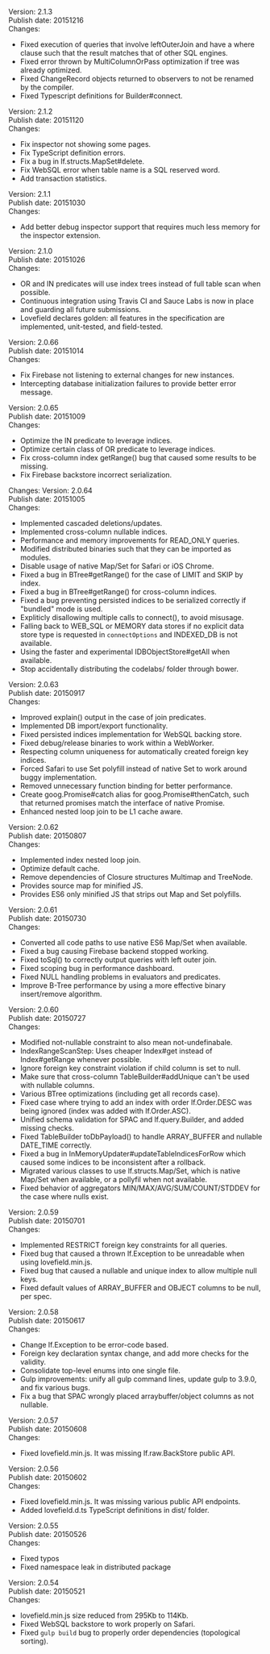 Version: 2.1.3<br>
Publish date: 20151216<br>
Changes:
 - Fixed execution of queries that involve leftOuterJoin and have a where clause
   such that the result matches that of other SQL engines.
 - Fixed error thrown by MultiColumnOrPass optimization if tree was already
   optimized.
 - Fixed ChangeRecord objects returned to observers to not be renamed by the
   compiler.
 - Fixed Typescript definitions for Builder#connect.

Version: 2.1.2<br>
Publish date: 20151120<br>
Changes:
- Fix inspector not showing some pages.
- Fix TypeScript definition errors.
- Fix a bug in lf.structs.MapSet#delete.
- Fix WebSQL error when table name is a SQL reserved word.
- Add transaction statistics.

Version: 2.1.1<br>
Publish date: 20151030<br>
Changes:
 - Add better debug inspector support that requires much less memory for the
   inspector extension.

Version: 2.1.0<br>
Publish date: 20151026<br>
Changes:
 - OR and IN predicates will use index trees instead of full table scan when
   possible.
 - Continuous integration using Travis CI and Sauce Labs is now in place and
   guarding all future submissions.
 - Lovefield declares golden: all features in the specification are implemented,
   unit-tested, and field-tested.

Version: 2.0.66<br>
Publish date: 20151014<br>
Changes:
 - Fix Firebase not listening to external changes for new instances.
 - Intercepting database initialization failures to provide better error
   message.

Version: 2.0.65<br>
Publish date: 20151009<br>
Changes:
 - Optimize the IN predicate to leverage indices.
 - Optimize certain class of OR predicate to leverage indices.
 - Fix cross-column index getRange() bug that caused some results to be missing.
 - Fix Firebase backstore incorrect serialization.

Changes:
Version: 2.0.64<br>
Publish date: 20151005<br>
Changes:
 - Implemented cascaded deletions/updates.
 - Implemented cross-column nullable indices.
 - Performance and memory improvements for READ_ONLY queries.
 - Modified distributed binaries such that they can be imported as modules.
 - Disable usage of native Map/Set for Safari or iOS Chrome.
 - Fixed a bug in BTree#getRange() for the case of LIMIT and SKIP by index.
 - Fixed a bug in BTree#getRange() for cross-column indices.
 - Fixed a bug preventing persisted indices to be serialized correctly if
   "bundled" mode is used.
 - Expliticly disallowing multiple calls to connect(), to avoid misusage.
 - Falling back to WEB_SQL or MEMORY data stores if no explicit data store type
   is requested in `connectOptions` and INDEXED_DB is not available.
 - Using the faster and experimental IDBObjectStore#getAll when available.
 - Stop accidentally distributing the codelabs/ folder through bower.

Version: 2.0.63<br>
Publish date: 20150917<br>
Changes:
 - Improved explain() output in the case of join predicates.
 - Implemented DB import/export functionality.
 - Fixed persisted indices implementation for WebSQL backing store.
 - Fixed debug/release binaries to work within a WebWorker.
 - Respecting column uniqueness for automatically created foreign key indices.
 - Forced Safari to use Set polyfill instead of native Set to work around buggy
   implementation.
 - Removed unnecessary function binding for better performance.
 - Create goog.Promise#catch alias for goog.Promise#thenCatch, such that
   returned promises match the interface of native Promise.
 - Enhanced nested loop join to be L1 cache aware.

Version: 2.0.62<br>
Publish date: 20150807<br>
Changes:
 - Implemented index nested loop join.
 - Optimize default cache.
 - Remove dependencies of Closure structures Multimap and TreeNode.
 - Provides source map for minified JS.
 - Provides ES6 only minified JS that strips out Map and Set polyfills.

Version: 2.0.61<br>
Publish date: 20150730<br>
Changes:
 - Converted all code paths to use native ES6 Map/Set when available.
 - Fixed a bug causing Firebase backend stopped working.
 - Fixed toSql() to correctly output queries with left outer join.
 - Fixed scoping bug in performance dashboard.
 - Fixed NULL handling problems in evaluators and predicates.
 - Improve B-Tree performance by using a more effective binary insert/remove
   algorithm.


Version: 2.0.60<br>
Publish date: 20150727<br>
Changes:
 - Modified not-nullable constraint to also mean not-undefinabale.
 - IndexRangeScanStep: Uses cheaper Index#get instead of Index#getRange whenever
   possible.
 - Ignore foreign key constraint violation if child column is set to null.
 - Make sure that cross-column TableBuilder#addUnique can't be used with
   nullable columns.
 - Various BTree optimizations (including get all records case).
 - Fixed case where trying to add an index with order lf.Order.DESC was being
   ignored (index was added with lf.Order.ASC).
 - Unified schema validation for SPAC and lf.query.Builder, and added missing
   checks.
 - Fixed TableBuilder toDbPayload() to handle ARRAY_BUFFER and nullable
   DATE_TIME correctly.
 - Fixed a bug in InMemoryUpdater#updateTableIndicesForRow which caused some
   indices to be inconsistent after a rollback.
 - Migrated various classes to use lf.structs.Map/Set, which is native Map/Set
   when available, or a pollyfil when not available.
 - Fixed behavior of aggregators MIN/MAX/AVG/SUM/COUNT/STDDEV for the case where
   nulls exist.


Version: 2.0.59<br>
Publish date: 20150701<br>
Changes:
 - Implemented RESTRICT foreign key constraints for all queries.
 - Fixed bug that caused a thrown lf.Exception to be unreadable when using
   lovefield.min.js.
 - Fixed bug that caused a nullable and unique index to allow multiple null
   keys.
 - Fixed default values of ARRAY\_BUFFER and OBJECT columns to be null, per
   spec.

Version: 2.0.58<br>
Publish date: 20150617<br>
Changes:
 - Change lf.Exception to be error-code based.
 - Foreign key declaration syntax change, and add more checks for the validity.
 - Consolidate top-level enums into one single file.
 - Gulp improvements: unify all gulp command lines, update gulp to 3.9.0, and
   fix various bugs.
 - Fix a bug that SPAC wrongly placed arraybuffer/object columns as not
   nullable.

Version: 2.0.57<br>
Publish date: 20150608<br>
Changes:
 - Fixed lovefield.min.js. It was missing lf.raw.BackStore public API.

Version: 2.0.56<br>
Publish date: 20150602<br>
Changes:
 - Fixed lovefield.min.js. It was missing various public API endpoints.
 - Added lovefield.d.ts TypeScript definitions in dist/ folder.

Version: 2.0.55<br>
Publish date: 20150526<br>
Changes:
 - Fixed typos
 - Fixed namespace leak in distributed package

Version: 2.0.54<br>
Publish date: 20150521<br>
Changes:
 - lovefield.min.js size reduced from 295Kb to 114Kb.
 - Fixed WebSQL backstore to work properly on Safari.
 - Fixed `gulp build` bug to properly order dependencies (topological sorting).

